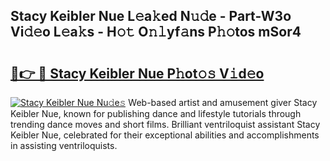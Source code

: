 ## Stacy Keibler Nue L𝚎a𝚔ed N𝚞𝚍e - Part-W3o Vi𝚍𝚎o L𝚎a𝚔s - H𝚘𝚝 O𝚗𝚕yf𝚊ns P𝚑𝚘tos mSor4

# <h2><a href="http://kf7ru5c.oniu.top/?m=Stacy+Keibler+Nue">🔗👉 🔴 Stacy Keibler Nue P𝚑ot𝚘𝚜 V𝚒d𝚎o</a></h2>

[![Stacy Keibler Nue Nu𝚍e𝚜](https://i.imgur.com/0qMVB7G.gif)](http://kf7ru5c.oniu.top/?m=Stacy+Keibler+Nue)
Web-based artist and amusement giver Stacy Keibler Nue, known for publishing dance and lifestyle tutorials through trending dance moves and short films. Brilliant ventriloquist assistant Stacy Keibler Nue, celebrated for their exceptional abilities and accomplishments in assisting ventriloquists.  
